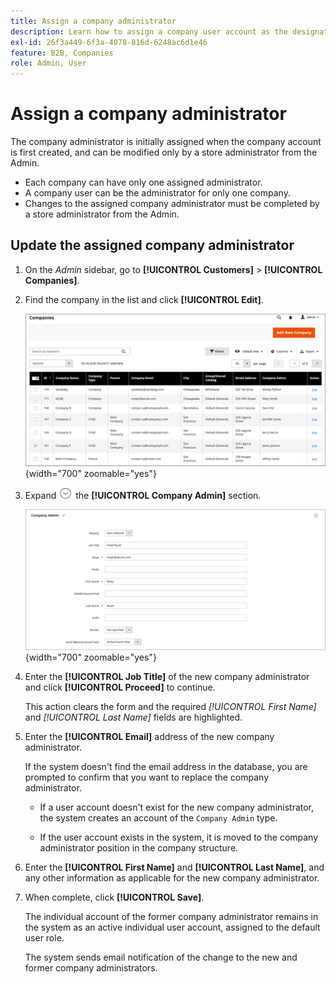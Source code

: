 ```yaml
---
title: Assign a company administrator
description: Learn how to assign a company user account as the designated company administrator for the company account.
exl-id: 26f3a449-6f3a-4078-816d-6248ac6d1e46
feature: B2B, Companies
role: Admin, User
---
```

# Assign a company administrator

The company administrator is initially assigned when the company account is first created, and can be modified only by a store administrator from the Admin.

- Each company can have only one assigned administrator.
- A company user can be the administrator for only one company.
- Changes to the assigned company administrator must be completed by a store administrator from the Admin.

## Update the assigned company administrator

1. On the _Admin_ sidebar, go to **[!UICONTROL Customers]** > **[!UICONTROL Companies]**.

1. Find the company in the list and click **[!UICONTROL Edit]**.

   ![Companies](./assets/companies-grid.png){width="700" zoomable="yes"}

1. Expand ![Expansion selector](../assets/icon-display-expand.png) the **[!UICONTROL Company Admin]** section.

   ![Company Admin](./assets/company-create-company-admin.png){width="700" zoomable="yes"}

1. Enter the **[!UICONTROL Job Title]** of the new company administrator and click **[!UICONTROL Proceed]** to continue.

   This action clears the form and the required _[!UICONTROL First Name]_ and _[!UICONTROL Last Name]_ fields are highlighted.

1. Enter the **[!UICONTROL Email]** address of the new company administrator.

   If the system doesn't find the email address in the database, you are prompted to confirm that you want to replace the company administrator.

   - If a user account doesn't exist for the new company administrator, the system creates an account of the `Company Admin` type.

   - If the user account exists in the system, it is moved to the company administrator position in the company structure.

1. Enter the **[!UICONTROL First Name]** and **[!UICONTROL Last Name]**, and any other information as applicable for the new company administrator.

1. When complete, click **[!UICONTROL Save]**.

   The individual account of the former company administrator remains in the system as an active individual user account, assigned to the default user role.

   The system sends email notification of the change to the new and former company administrators.

